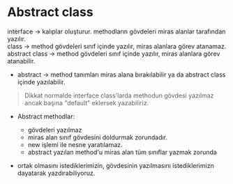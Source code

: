 # Abstract class
interface -> kalıplar oluşturur. methodların gövdeleri miras alanlar tarafından yazılır.  
class -> method gövdeleri sınıf içinde yazılır, miras alanlara görev atanamaz.  
abstract class -> method gövdeleri sınıf içinde yazılır, miras alanlara görev atanabilir.  
* abstract -> method tanımları miras alana bırakılabilir ya da abstract class içinde yazılabilir.

> Dikkat normalde interface class'larda methodun gövdesi yazılmaz ancak başına "default" eklersek yazabiliriz.  

* Abstract methodlar:  
    * gövdeleri yazılmaz
    * miras alan sınıf gövdesini doldurmak zorundadır.
    * new işlemi ile nesne yaratılamaz.
    * abstract yazılan method'u miras alan tüm sınıflar yazmak zorunda  

* ortak olmasını istediklerimizin, gövdesinin yazılmasını istediklerimizn dayatarak yazdırabiliyoruz.  